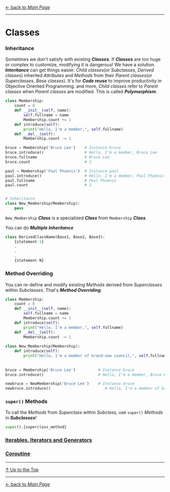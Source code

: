 [← back to *Main Page*](https://github.com/pydemia/Python3/blob/master/scripts/PythonProgramming_intermediate.md#intermediate-python)


---

# Classes

### Inheritance

Sometimes we don't satisfy with existing **_Classes_**. If **_Classes_** are too huge or complex to customize, modifying it is dangerous! We have a solution. **_Interitance_** can get things easier. _Child classes_(or _Subclasses_, _Derived classes_) inherited _Attributes_ and _Methods_ from their _Parent classes_(or _Superclasses_, _Base classes_). It's for **_Code reuse_** to improve productivity in Objective Oriented Programming. and more, _Child classes_ refer to _Parent classes_ when _Parent classes_ are modified. This is called **_Polymorphism_**.  

```python
class Membership:
    count = 0
    def __init__(self, name):
        self.fullname = name
        Membership.count += 1
    def introduce(self):
        print("Hello, I'm a member,", self.fullname)
    def __del__(self):
        Membership.count -= 1

bruce = Membership('Bruce Lee')    # Instance bruce
bruce.introduce()                  # Hello, I'm a member, Bruce Lee
bruce.fullname                     # Bruce Lee
bruce.count                        # 1

paul = Membership('Paul Phoenix')  # Instance paul
paul.introduce()                   # Hello, I'm a member, Paul Phoenix
paul.fullname                      # Paul Phoenix
paul.count                         # 2


# Inheritance
class New_Membership(Membership):
    pass
```

```New_Membership``` **_Class_** is a specialized **_Class_** from ```Membership``` **_Class_**.  

You can do **_Multiple Inheritance_**  
```python
class DerivedClassName(Base1, Base2, Base3):
    {statement-1}
    .
    .
    .
    {statement-N}
```

### Method Overriding

You can re-define and modify existing _Methods_ derived from _Superclasses_ within _Subclasses_. That's **_Method Overriding_**.  

```python
class Membership:
    count = 0
    def __init__(self, name):
        self.fullname = name
        Membership.count += 1
    def introduce(self):
        print("Hello, I'm a member,", self.fullname)
    def __del__(self):
        Membership.count -= 1
        
class New_Membership(Membership):
    def introduce(self):
        print("Hello, I'm a member of brand-new council,", self.fullname)
        
        
bruce = Membership('Bruce Lee')          # Instance bruce
bruce.introduce()                        # Hello, I'm a member, Bruce Lee

newbruce = NewMembership('Bruce Lee')    # Instance bruce
newbruce.introduce()                        # Hello, I'm a member of brand-new council, Bruce Lee
```

### ```super()``` Methods

To call the _Methods_ from _Superclass_ within _Subclass_, use ```super()``` _Methods_ in **_Subclasses_**!



```python
super().{superclass_method}
```


### [Iterables, Iterators and Generators](https://github.com/dawkiny/Python3/blob/master/scripts/ControlFlow_02_iter.md)



### [Coroutine](https://github.com/dawkiny/Python3/blob/master/scripts/ControlFlow_03_coroutine.md)

---



[↑ Up to the Top](#classes)


---
[← back to *Main Page*](https://github.com/pydemia/Python3/blob/master/scripts/PythonProgramming_intermediate.md#intermediate-python)
